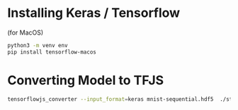 # Installing Keras / Tensorflow

(for MacOS)

```zsh
python3 -m venv env
pip install tensorflow-macos
```

# Converting Model to TFJS

```zsh
tensorflowjs_converter --input_format=keras mnist-sequential.hdf5  ./static/js-version/js_model
```
